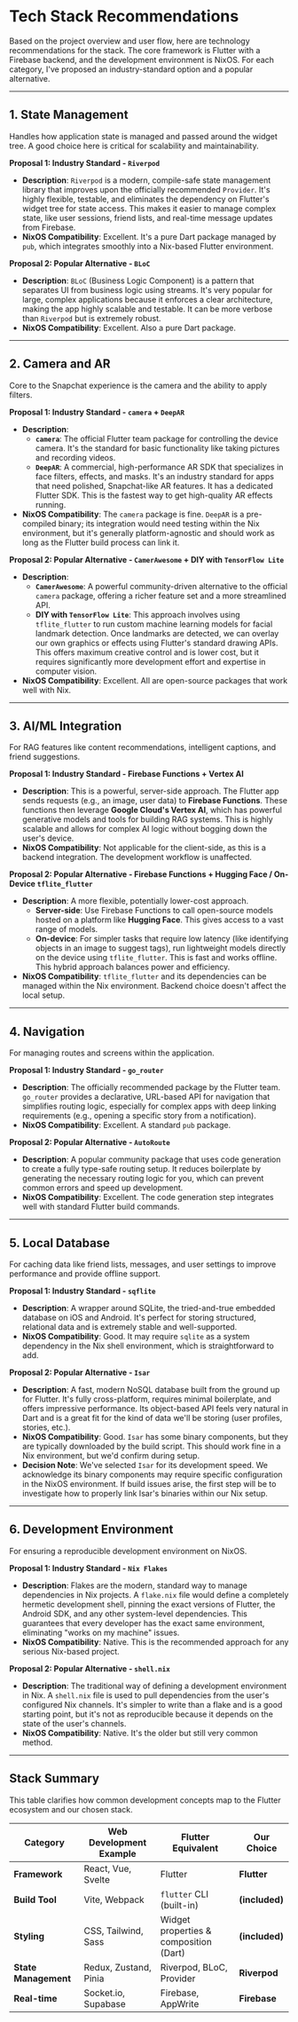 # Tech Stack Recommendations

Based on the project overview and user flow, here are technology recommendations for the stack. The core framework is Flutter with a Firebase backend, and the development environment is NixOS. For each category, I've proposed an industry-standard option and a popular alternative.

---

## 1. State Management

Handles how application state is managed and passed around the widget tree. A good choice here is critical for scalability and maintainability.

**Proposal 1: Industry Standard - `Riverpod`**
*   **Description**: `Riverpod` is a modern, compile-safe state management library that improves upon the officially recommended `Provider`. It's highly flexible, testable, and eliminates the dependency on Flutter's widget tree for state access. This makes it easier to manage complex state, like user sessions, friend lists, and real-time message updates from Firebase.
*   **NixOS Compatibility**: Excellent. It's a pure Dart package managed by `pub`, which integrates smoothly into a Nix-based Flutter environment.

**Proposal 2: Popular Alternative - `BLoC`**
*   **Description**: `BLoC` (Business Logic Component) is a pattern that separates UI from business logic using streams. It's very popular for large, complex applications because it enforces a clear architecture, making the app highly scalable and testable. It can be more verbose than `Riverpod` but is extremely robust.
*   **NixOS Compatibility**: Excellent. Also a pure Dart package.

---

## 2. Camera and AR

Core to the Snapchat experience is the camera and the ability to apply filters.

**Proposal 1: Industry Standard - `camera` + `DeepAR`**
*   **Description**:
    *   **`camera`**: The official Flutter team package for controlling the device camera. It's the standard for basic functionality like taking pictures and recording videos.
    *   **`DeepAR`**: A commercial, high-performance AR SDK that specializes in face filters, effects, and masks. It's an industry standard for apps that need polished, Snapchat-like AR features. It has a dedicated Flutter SDK. This is the fastest way to get high-quality AR effects running.
*   **NixOS Compatibility**: The `camera` package is fine. `DeepAR` is a pre-compiled binary; its integration would need testing within the Nix environment, but it's generally platform-agnostic and should work as long as the Flutter build process can link it.

**Proposal 2: Popular Alternative - `CamerAwesome` + DIY with `TensorFlow Lite`**
*   **Description**:
    *   **`CamerAwesome`**: A powerful community-driven alternative to the official `camera` package, offering a richer feature set and a more streamlined API.
    *   **DIY with `TensorFlow Lite`**: This approach involves using `tflite_flutter` to run custom machine learning models for facial landmark detection. Once landmarks are detected, we can overlay our own graphics or effects using Flutter's standard drawing APIs. This offers maximum creative control and is lower cost, but it requires significantly more development effort and expertise in computer vision.
*   **NixOS Compatibility**: Excellent. All are open-source packages that work well with Nix.

---

## 3. AI/ML Integration

For RAG features like content recommendations, intelligent captions, and friend suggestions.

**Proposal 1: Industry Standard - Firebase Functions + Vertex AI**
*   **Description**: This is a powerful, server-side approach. The Flutter app sends requests (e.g., an image, user data) to **Firebase Functions**. These functions then leverage **Google Cloud's Vertex AI**, which has powerful generative models and tools for building RAG systems. This is highly scalable and allows for complex AI logic without bogging down the user's device.
*   **NixOS Compatibility**: Not applicable for the client-side, as this is a backend integration. The development workflow is unaffected.

**Proposal 2: Popular Alternative - Firebase Functions + Hugging Face / On-Device `tflite_flutter`**
*   **Description**: A more flexible, potentially lower-cost approach.
    *   **Server-side**: Use Firebase Functions to call open-source models hosted on a platform like **Hugging Face**. This gives access to a vast range of models.
    *   **On-device**: For simpler tasks that require low latency (like identifying objects in an image to suggest tags), run lightweight models directly on the device using `tflite_flutter`. This is fast and works offline. This hybrid approach balances power and efficiency.
*   **NixOS Compatibility**: `tflite_flutter` and its dependencies can be managed within the Nix environment. Backend choice doesn't affect the local setup.

---

## 4. Navigation

For managing routes and screens within the application.

**Proposal 1: Industry Standard - `go_router`**
*   **Description**: The officially recommended package by the Flutter team. `go_router` provides a declarative, URL-based API for navigation that simplifies routing logic, especially for complex apps with deep linking requirements (e.g., opening a specific story from a notification).
*   **NixOS Compatibility**: Excellent. A standard `pub` package.

**Proposal 2: Popular Alternative - `AutoRoute`**
*   **Description**: A popular community package that uses code generation to create a fully type-safe routing setup. It reduces boilerplate by generating the necessary routing logic for you, which can prevent common errors and speed up development.
*   **NixOS Compatibility**: Excellent. The code generation step integrates well with standard Flutter build commands.

---

## 5. Local Database

For caching data like friend lists, messages, and user settings to improve performance and provide offline support.

**Proposal 1: Industry Standard - `sqflite`**
*   **Description**: A wrapper around SQLite, the tried-and-true embedded database on iOS and Android. It's perfect for storing structured, relational data and is extremely stable and well-supported.
*   **NixOS Compatibility**: Good. It may require `sqlite` as a system dependency in the Nix shell environment, which is straightforward to add.

**Proposal 2: Popular Alternative - `Isar`**
*   **Description**: A fast, modern NoSQL database built from the ground up for Flutter. It's fully cross-platform, requires minimal boilerplate, and offers impressive performance. Its object-based API feels very natural in Dart and is a great fit for the kind of data we'll be storing (user profiles, stories, etc.).
*   **NixOS Compatibility**: Good. `Isar` has some binary components, but they are typically downloaded by the build script. This should work fine in a Nix environment, but we'd confirm during setup.
*   **Decision Note**: We've selected `Isar` for its development speed. We acknowledge its binary components may require specific configuration in the NixOS environment. If build issues arise, the first step will be to investigate how to properly link Isar's binaries within our Nix setup.

---

## 6. Development Environment

For ensuring a reproducible development environment on NixOS.

**Proposal 1: Industry Standard - `Nix Flakes`**
*   **Description**: Flakes are the modern, standard way to manage dependencies in Nix projects. A `flake.nix` file would define a completely hermetic development shell, pinning the exact versions of Flutter, the Android SDK, and any other system-level dependencies. This guarantees that every developer has the exact same environment, eliminating "works on my machine" issues.
*   **NixOS Compatibility**: Native. This is the recommended approach for any serious Nix-based project.

**Proposal 2: Popular Alternative - `shell.nix`**
*   **Description**: The traditional way of defining a development environment in Nix. A `shell.nix` file is used to pull dependencies from the user's configured Nix channels. It's simpler to write than a flake and is a good starting point, but it's not as reproducible because it depends on the state of the user's channels.
*   **NixOS Compatibility**: Native. It's the older but still very common method.

---

## Stack Summary

This table clarifies how common development concepts map to the Flutter ecosystem and our chosen stack.

| Category            | Web Development Example | Flutter Equivalent                    | Our Choice       |
| ------------------- | ----------------------- | ------------------------------------- | ---------------- |
| **Framework**       | React, Vue, Svelte      | Flutter                               | **Flutter**      |
| **Build Tool**      | Vite, Webpack           | `flutter` CLI (built-in)              | **(included)**   |
| **Styling**         | CSS, Tailwind, Sass     | Widget properties & composition (Dart) | **(included)**   |
| **State Management**| Redux, Zustand, Pinia   | Riverpod, BLoC, Provider              | **Riverpod**     |
| **Real-time**       | Socket.io, Supabase     | Firebase, AppWrite                    | **Firebase**     | 